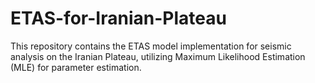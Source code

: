 # ETAS-for-Iranian-Plateau
This repository contains the ETAS model implementation for seismic analysis on the Iranian Plateau, utilizing Maximum Likelihood Estimation (MLE) for parameter estimation.
